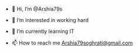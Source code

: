 - 👋 Hi, I’m @Arshia79s
- 👀 I’m interested in working hard 
- 🌱 I’m currently learning IT

- 📫 How to reach me Arshia79soghrati@gmail.com

<!---
Arshia79s/Arshia79s is a ✨ special ✨ repository because its `README.md` (this file) appears on your GitHub profile.
You can click the Preview link to take a look at your changes.
--->
